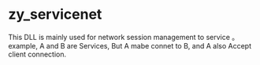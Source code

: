 # zy_servicenet
  This DLL is mainly used for network session management to service 。 example, A and B are Services, But A mabe connet to B, and A also Accept client connection. 
